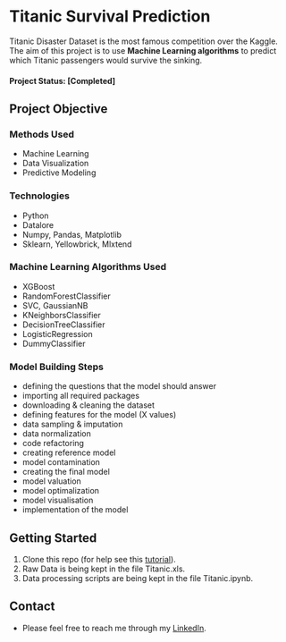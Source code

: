 
# Titanic Survival Prediction

Titanic Disaster Dataset is the most famous competition over the Kaggle. The aim of this project is to use **Machine Learning algorithms** to predict which Titanic passengers would survive the sinking.

#### Project Status: [Completed]

## Project Objective

### Methods Used
* Machine Learning
* Data Visualization
* Predictive Modeling

### Technologies
* Python
* Datalore
* Numpy, Pandas, Matplotlib
* Sklearn, Yellowbrick, Mlxtend

### Machine Learning Algorithms Used
* XGBoost
* RandomForestClassifier
* SVC, GaussianNB
* KNeighborsClassifier
* DecisionTreeClassifier
* LogisticRegression
* DummyClassifier

### Model Building Steps
* defining the questions that the model should answer
* importing all required packages 
* downloading & cleaning the dataset
* defining features for the model (X values)
* data sampling & imputation
* data normalization
* code refactoring
* creating reference model
* model contamination
* creating the final model
* model valuation
* model optimalization
* model visualisation
* implementation of the model

## Getting Started

1. Clone this repo (for help see this [tutorial](https://help.github.com/articles/cloning-a-repository/)).
2. Raw Data is being kept in the file Titanic.xls.    
3. Data processing scripts are being kept in the file Titanic.ipynb.

## Contact
* Please feel free to reach me through my [LinkedIn](http://linkedin.com/in/dominikdawiec/).  


